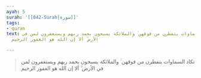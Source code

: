 ```yaml
---
ayah: 5
surah: '[[042-Surah|سورة]]'
tags:
- quran
text: تكاد السماوات يتفطرن من فوقهن ۚ والملائكة يسبحون بحمد ربهم ويستغفرون لمن في
  الأرض ۗ ألا إن الله هو الغفور الرحيم

---
```

> تكاد السماوات يتفطرن من فوقهن ۚ والملائكة يسبحون بحمد ربهم ويستغفرون لمن في الأرض ۗ ألا إن الله هو الغفور الرحيم
